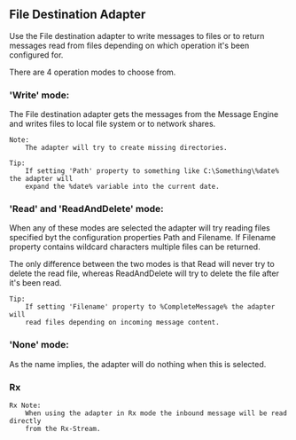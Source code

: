 ﻿## File Destination Adapter

Use the File destination adapter to write messages to files or to return messages read from files depending on which operation it's been configured for.

There are 4 operation modes to choose from.

### 'Write' mode:
The File destination adapter gets the messages from the Message Engine and 
writes files to local file system or to network shares.

```
Note:
    The adapter will try to create missing directories. 
```
```
Tip:
    If setting 'Path' property to something like C:\Something\%date% the adapter will 
    expand the %date% variable into the current date.
```


### 'Read' and 'ReadAndDelete' mode:
When any of these modes are selected the adapter will try reading files specified byt the 
configuration properties Path and Filename.
If Filename property contains wildcard characters multiple files can be returned.

The only difference between the two modes is that Read will never try to delete the read file,
whereas ReadAndDelete will try to delete the file after it's been read.

```
Tip:
    If setting 'Filename' property to %CompleteMessage% the adapter will 
    read files depending on incoming message content. 
```

### 'None' mode:
As the name implies, the adapter will do nothing when this is selected.


### Rx
```
Rx Note:
    When using the adapter in Rx mode the inbound message will be read directly 
    from the Rx-Stream.
```